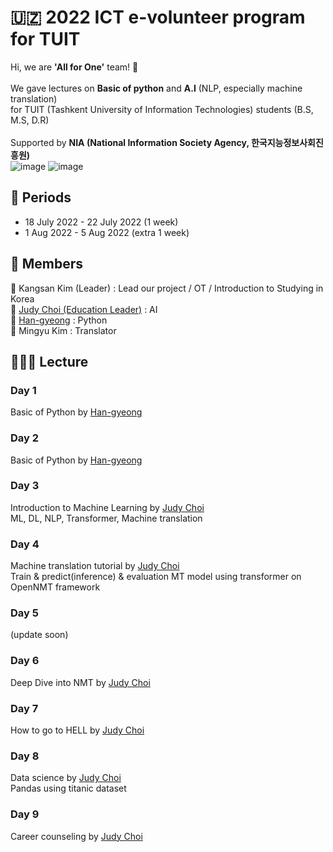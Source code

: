 # 🇺🇿 2022 ICT e-volunteer program for TUIT

Hi, we are **'All for One'** team! 🤗
<br>
<br>
We gave lectures on **Basic of python** and **A.I** (NLP, especially machine translation)  
for TUIT (Tashkent University of Information Technologies) students (B.S, M.S, D.R)
<br>
<br>
Supported by **NIA (National Information Society Agency, 한국지능정보사회진흥원)**
<br>
![image](https://github.com/KIV-All-For-One/Lecture/assets/53294075/22bf88f4-8b19-4e69-81b6-0812d39d3af4) ![image](https://github.com/KIV-All-For-One/Lecture/assets/53294075/ccd2da49-6353-4eb3-a803-19581c658ee0)


## 📅 Periods
- 18 July 2022 - 22 July 2022 (1 week)
- 1 Aug 2022 - 5 Aug 2022 (extra 1 week)  

## 👥 Members
👑 Kangsan Kim (Leader) : Lead our project / OT / Introduction to Studying in Korea   
🤖 [Judy Choi (Education Leader)](https://github.com/judy-choi) : AI  
🐍 [Han-gyeong](https://github.com/han-gyeong) : Python  
📢 Mingyu Kim : Translator

## 🧑🏻‍🏫 Lecture
### Day 1
Basic of Python by [Han-gyeong](https://github.com/han-gyeong)
### Day 2
Basic of Python by [Han-gyeong](https://github.com/han-gyeong)
### Day 3
Introduction to Machine Learning by [Judy Choi](https://github.com/judy-choi)  
ML, DL, NLP, Transformer, Machine translation
### Day 4
Machine translation tutorial by [Judy Choi](https://github.com/judy-choi)  
Train & predict(inference) & evaluation MT model using transformer on OpenNMT framework
### Day 5
(update soon)
### Day 6
Deep Dive into NMT by [Judy Choi](https://github.com/judy-choi)  
### Day 7
How to go to HELL by [Judy Choi](https://github.com/judy-choi)  
### Day 8
Data science by [Judy Choi](https://github.com/judy-choi)  
Pandas using titanic dataset
### Day 9
Career counseling by [Judy Choi](https://github.com/judy-choi)  
